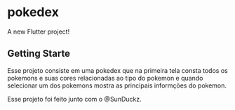 # pokedex

A new Flutter project!

## Getting Starte
Esse projeto consiste em uma pokedex que na primeira tela consta todos os pokemons e suas cores relacionadas ao tipo do pokemon e quando selecionar um dos pokemons mostra as principais informções do pokemon.

Esse projeto foi feito junto com o @SunDuckz.
